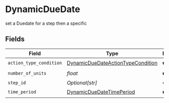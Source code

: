 # DynamicDueDate

set a Duedate for a step then a specific


## Fields

| Field                                                                                         | Type                                                                                          | Required                                                                                      | Description                                                                                   |
| --------------------------------------------------------------------------------------------- | --------------------------------------------------------------------------------------------- | --------------------------------------------------------------------------------------------- | --------------------------------------------------------------------------------------------- |
| `action_type_condition`                                                                       | [DynamicDueDateActionTypeCondition](../../models/shared/dynamicduedateactiontypecondition.md) | :heavy_check_mark:                                                                            | N/A                                                                                           |
| `number_of_units`                                                                             | *float*                                                                                       | :heavy_check_mark:                                                                            | N/A                                                                                           |
| `step_id`                                                                                     | *Optional[str]*                                                                               | :heavy_minus_sign:                                                                            | N/A                                                                                           |
| `time_period`                                                                                 | [DynamicDueDateTimePeriod](../../models/shared/dynamicduedatetimeperiod.md)                   | :heavy_check_mark:                                                                            | N/A                                                                                           |